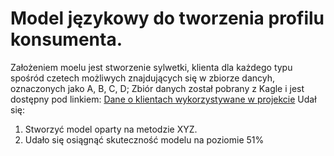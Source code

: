 # Model językowy do tworzenia profilu konsumenta.
Założeniem moelu jest stworzenie sylwetki, klienta dla każdego typu spośród czetech możliwych znajdujących się w zbiorze dancyh, oznaczonych jako A, B, C, D;
Zbiór danych został pobrany z Kagle i jest dostępny pod linkiem: [Dane o klientach wykorzystywane w projekcie](https://www.kaggle.com/datasets/abisheksudarshan/customer-segmentation/discussion)
Udał się:
1. Stworzyć model oparty na metodzie XYZ.
2. Udało się osiągnąć skuteczność modelu na poziomie 51%
